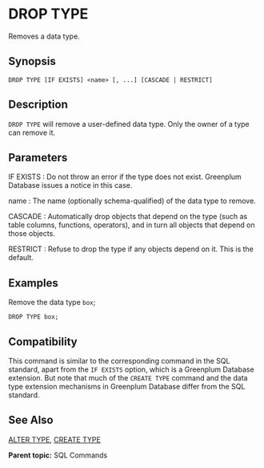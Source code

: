 # DROP TYPE

Removes a data type.

## Synopsis

``` {#sql_command_synopsis}
DROP TYPE [IF EXISTS] <name> [, ...] [CASCADE | RESTRICT]
```

## Description

`DROP TYPE` will remove a user-defined data type. Only the owner of a type can remove it.

## Parameters

IF EXISTS
:   Do not throw an error if the type does not exist. Greenplum Database issues a notice in this case.

name
:   The name (optionally schema-qualified) of the data type to remove.

CASCADE
:   Automatically drop objects that depend on the type (such as table columns, functions, operators), and in turn all objects that depend on those objects.

RESTRICT
:   Refuse to drop the type if any objects depend on it. This is the default.

## Examples

Remove the data type `box`;

```
DROP TYPE box;
```

## Compatibility

This command is similar to the corresponding command in the SQL standard, apart from the `IF EXISTS` option, which is a Greenplum Database extension. But note that much of the `CREATE TYPE` command and the data type extension mechanisms in Greenplum Database differ from the SQL standard.

## See Also

[ALTER TYPE](ALTER_TYPE.html), [CREATE TYPE](CREATE_TYPE.html)

**Parent topic:** SQL Commands

